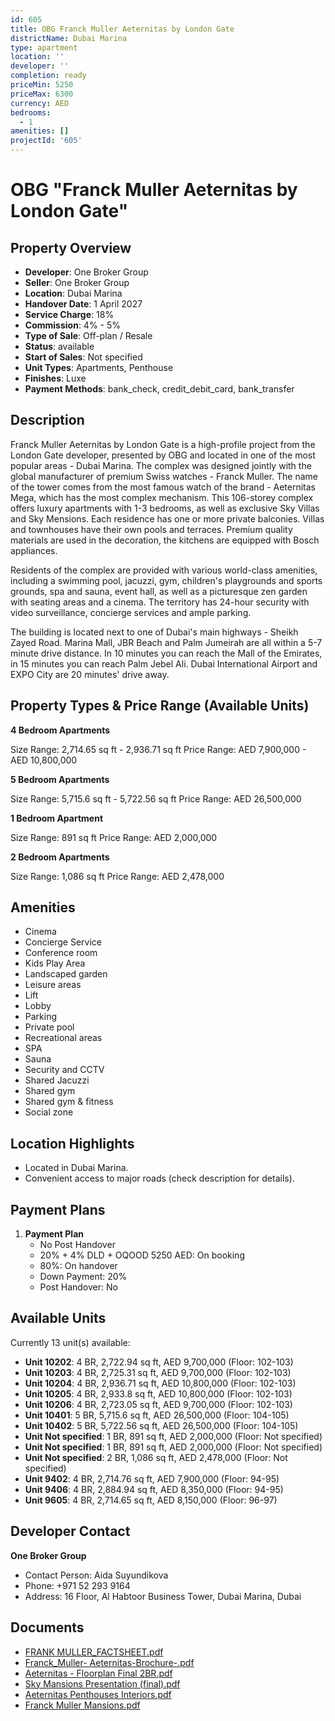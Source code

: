 ```yaml
---
id: 605
title: OBG Franck Muller Aeternitas by London Gate
districtName: Dubai Marina
type: apartment
location: ''
developer: ''
completion: ready
priceMin: 5250
priceMax: 6300
currency: AED
bedrooms:
  - 1
amenities: []
projectId: '605'
---
```


# OBG "Franck Muller Aeternitas by London Gate"

## Property Overview
- **Developer**: One Broker Group
- **Seller**: One Broker Group
- **Location**: Dubai Marina
- **Handover Date**: 1 April 2027
- **Service Charge**: 18%
- **Commission**: 4% - 5%
- **Type of Sale**: Off-plan / Resale
- **Status**: available
- **Start of Sales**: Not specified
- **Unit Types**: Apartments, Penthouse
- **Finishes**: Luxe
- **Payment Methods**: bank_check, credit_debit_card, bank_transfer

## Description
Franck Muller Aeternitas by London Gate is a high-profile project from the London Gate developer, presented by OBG and located in one of the most popular areas - Dubai Marina. The complex was designed jointly with the global manufacturer of premium Swiss watches - Franck Muller. The name of the tower comes from the most famous watch of the brand - Aeternitas Mega, which has the most complex mechanism. This 106-storey complex offers luxury apartments with 1-3 bedrooms, as well as exclusive Sky Villas and Sky Mensions. Each residence has one or more private balconies. Villas and townhouses have their own pools and terraces. Premium quality materials are used in the decoration, the kitchens are equipped with Bosch appliances.

Residents of the complex are provided with various world-class amenities, including a swimming pool, jacuzzi, gym, children's playgrounds and sports grounds, spa and sauna, event hall, as well as a picturesque zen garden with seating areas and a cinema. The territory has 24-hour security with video surveillance, concierge services and ample parking.

The building is located next to one of Dubai's main highways - Sheikh Zayed Road. Marina Mall, JBR Beach and Palm Jumeirah are all within a 5-7 minute drive distance. In 10 minutes you can reach the Mall of the Emirates, in 15 minutes you can reach Palm Jebel Ali. Dubai International Airport and EXPO City are 20 minutes' drive away.

## Property Types & Price Range (Available Units)
**4 Bedroom Apartments**

Size Range: 2,714.65 sq ft - 2,936.71 sq ft
Price Range: AED 7,900,000 - AED 10,800,000

**5 Bedroom Apartments**

Size Range: 5,715.6 sq ft - 5,722.56 sq ft
Price Range: AED 26,500,000

**1 Bedroom Apartment**

Size Range: 891 sq ft
Price Range: AED 2,000,000

**2 Bedroom Apartments**

Size Range: 1,086 sq ft
Price Range: AED 2,478,000

## Amenities
- Cinema
- Concierge Service
- Conference room
- Kids Play Area
- Landscaped garden
- Leisure areas
- Lift
- Lobby
- Parking
- Private pool
- Recreational areas
- SPA
- Sauna
- Security and CCTV
- Shared Jacuzzi
- Shared gym
- Shared gym & fitness
- Social zone

## Location Highlights
- Located in Dubai Marina.
- Convenient access to major roads (check description for details).

## Payment Plans
1. **Payment Plan**
   - No Post Handover
   - 20% + 4% DLD + OQOOD 5250 AED: On booking
   - 80%: On handover
   - Down Payment: 20%
   - Post Handover: No

## Available Units
Currently 13 unit(s) available:
- **Unit 10202**: 4 BR, 2,722.94 sq ft, AED 9,700,000 (Floor: 102-103)
- **Unit 10203**: 4 BR, 2,725.31 sq ft, AED 9,700,000 (Floor: 102-103)
- **Unit 10204**: 4 BR, 2,936.71 sq ft, AED 10,800,000 (Floor: 102-103)
- **Unit 10205**: 4 BR, 2,933.8 sq ft, AED 10,800,000 (Floor: 102-103)
- **Unit 10206**: 4 BR, 2,723.05 sq ft, AED 9,700,000 (Floor: 102-103)
- **Unit 10401**: 5 BR, 5,715.6 sq ft, AED 26,500,000 (Floor: 104-105)
- **Unit 10402**: 5 BR, 5,722.56 sq ft, AED 26,500,000 (Floor: 104-105)
- **Unit Not specified**: 1 BR, 891 sq ft, AED 2,000,000 (Floor: Not specified)
- **Unit Not specified**: 1 BR, 891 sq ft, AED 2,000,000 (Floor: Not specified)
- **Unit Not specified**: 2 BR, 1,086 sq ft, AED 2,478,000 (Floor: Not specified)
- **Unit 9402**: 4 BR, 2,714.76 sq ft, AED 7,900,000 (Floor: 94-95)
- **Unit 9406**: 4 BR, 2,884.94 sq ft, AED 8,350,000 (Floor: 94-95)
- **Unit 9605**: 4 BR, 2,714.65 sq ft, AED 8,150,000 (Floor: 96-97)

## Developer Contact
**One Broker Group**
- Contact Person: Aida Suyundikova
- Phone: +971 52 293 9164
- Address: 16 Floor, Al Habtoor Business Tower, Dubai Marina, Dubai

## Documents
- [FRANK MULLER_FACTSHEET.pdf](https://cdn.geniemap.net/2024/01/09/tH04MvcEIMyBXCAUBjZpkfheaPzAPelj5ORgunXL.pdf)
- [Franck_Muller- Aeternitas-Brochure-.pdf](https://cdn.geniemap.net/2024/01/09/BFW9ha8urfdG06OW3gxwD1kwtCr6NEPJshPnhQ57.pdf)
- [Aeternitas - Floorplan Final 2BR.pdf](https://cdn.geniemap.net/2024/05/20/1Vjo8EgXwwZyIyerlfd6KpMfZSAddfOplsDmYpxW.pdf)
- [Sky Mansions Presentation (final).pdf](https://cdn.geniemap.net/2024/09/06/mV3z71fd6M1RXcUgedeHgp111cqMv2ECXWFT4VcS.pdf)
- [Aeternitas Penthouses Interiors.pdf](https://cdn.geniemap.net/2024/09/06/YCDvQLZZwblhAH6rpywrm8O1VWgByIRd3LTYyDCi.pdf)
- [Franck Muller Mansions.pdf](https://cdn.geniemap.net/2024/09/06/2kUgtEZ6eaESveSaRSaH4pcLdH802fwxG3XLO576.pdf)
